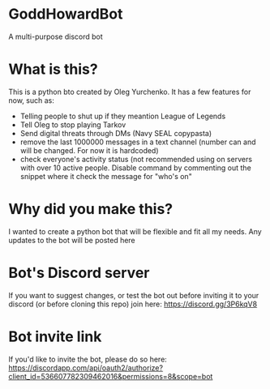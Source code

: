 # GoddHowardBot
A multi-purpose discord bot
# What is this?
This is a python bto created by Oleg Yurchenko. It has a few features for now, such as:
 - Telling people to shut up if they meantion League of Legends
 - Tell Oleg to stop playing Tarkov
 - Send digital threats through DMs (Navy SEAL copypasta)
 - remove the last 1000000 messages in a text channel (number can and will be changed. For now it is hardcoded)
 - check everyone's activity status (not recommended using on servers with over 10 active people. Disable command by commenting out the snippet where it check the message for "who's on"
# Why did you make this?
I wanted to create a python bot that will be flexible and fit all my needs. Any updates to the bot will be posted here
# Bot's Discord server
If you want to suggest changes, or test the bot out before inviting it to your discord (or before cloning this repo) join here:
https://discord.gg/3P6kqV8
# Bot invite link
If you'd like to invite the bot, please do so here:
https://discordapp.com/api/oauth2/authorize?client_id=536607782309462016&permissions=8&scope=bot
